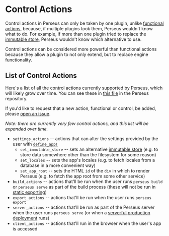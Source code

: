 # Control Actions

Control actions in Perseus can only be taken by one plugin, unlike [functional actions](:plugins/functional), because, if multiple plugins took them, Perseus wouldn't know what to do. For example, if more than one plugin tried to replace the [immutable store](:stores), Perseus wouldn't know which alternative to use.

Control actions can be considered more powerful than functional actions because they allow a plugin to not only extend, but to replace engine functionality.

## List of Control Actions

Here's a list of all the control actions currently supported by Perseus, which will likely grow over time. You can see these in [this file](https://github.com/arctic-hen7/perseus/blob/main/packages/perseus/src/plugins/control.rs) in the Perseus repository.

If you'd like to request that a new action, functional or control, be added, please [open an issue](https://github.com/arctic-hen7/perseus/issues/new/choose).

_Note: there are currently very few control actions, and this list will be expanded over time._

-   `settings_actions` -- actions that can alter the settings provided by the user with [`define_app!`](:define-app)
    -   `set_immutable_store` -- sets an alternative [immutable store](:stores) (e.g. to store data somewhere other than the filesystem for some reason)
    -   `set_locales` -- sets the app's locales (e.g. to fetch locales from a database in a more convenient way)
    -   `set_app_root` -- sets the HTML `id` of the `div` in which to render Perseus (e.g. to fetch the app root from some other service)
-   `build_actions` -- actions that'll be run when the user runs `perseus build` or `perseus serve` as part of the build process (these will not be run in [static exporting](:exporting))
-   `export_actions` -- actions that'll be run when the user runs `perseus export`
-   `server_actions` -- actions that'll be run as part of the Perseus server when the user runs `perseus serve` (or when a [serverful production deployment](:deploying/serverful) runs)
-   `client_actions` -- actions that'll run in the browser when the user's app is accessed
